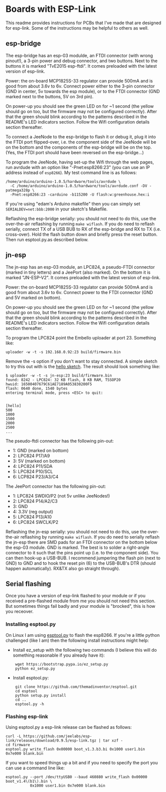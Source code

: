 Boards with ESP-Link
====================

This readme provides instructions for PCBs that I've made that are designed for esp-link.
Some of the instructions may be helpful to others as well.

esp-bridge
----------

The esp-bridge has an esp-03 modulde, an FTDI connector (with wrong pinout!), a 3-pin power
and debug connector, and two buttons.
Next to the buttons it is marked "TvE2015 esp-ftdi".
It comes preloaded with the latest version of esp-link.

Power: the on-board MCP1825S-33 regulator can provide 500mA and is good from about 3.6v to 6v.
Connect power either to the 3-pin connector (GND in center, 5v towards the esp module), or to
the FTDI connector (GND marked next to the buttons, 5V on 3rd pin).

On power-up you should see the green LED on for ~1 second (the yellow should go on too, but
the firmware may not be configured correctly). After that the green should blink according to the
patterns described in the README's LED indicators section. Follow the Wifi configuration details
section thereafter.

To connect a JeeNode to the esp-bridge to flash it or debug it, plug it into the FTDI
port flipped-over, i.e. the component side of the JeeNode will be on the bottom and the
components of the esp-bridge will be on the top. (Yes, the FTDI port should have been reversed
on the esp-bridge...)

To program the JeeNode, having set-up the Wifi through the web pages, run avrdude with an
option like "-Pnet:esp8266:23" (you can use an IP address instead of `esp8266`). My test command
line is as follows:
```
/home/arduino/arduino-1.0.5/hardware/tools/avrdude \
  -C /home/arduino/arduino-1.0.5/hardware/tools/avrdude.conf -DV -patmega328p \
  -Pnet:esp8266:23 -carduino -b115200 -U flash:w:greenhouse.hex:i
```
If you're using "edam's Arduino makefile" then you can simply set `SERIALDEV=net:bbb:2000` in your
sketch's Makefile.

Reflashing the esp-bridge serially: you should not need to do this, use the over-the-air
reflashing by running `make wiflash`. If you do need to reflash serially, connect TX of a
USB BUB to RX of the esp-bridge and RX to TX (i.e. cross-over). Hold the flash button down
and briefly press the reset button. Then run esptool.py.as described below.

jn-esp
-------

The jn-esp has an esp-03 module, an LPC824, a pseudo-FTDI connector (marked in tiny letters)
and a JeePort (also marked). On the bottom it is marked "JN-ESP-V2".
It comes preloaded with the latest version of esp-link.

Power: the on-board MCP1825S-33 regulator can provide 500mA and is good from about 3.6v to 6v.
Connect power to the FTDI connector (GND and 5V marked on bottom).

On power-up you should see the green LED on for ~1 second (the yellow should go on too, but
the firmware may not be configured correctly). After that the green should blink according to the
patterns described in the README's LED indicators section. Follow the Wifi configuration details
section thereafter.

To program the LPC824 point the Embello uploader at port 23. Something like:
```
uploader -w -t -s 192.168.0.92:23 build/firmware.bin
```
Remove the -s option if you don't want to stay connected. A simple sketch to try this out
with is the [hello sketch](https://github.com/jeelabs/embello/tree/master/projects/jnp/hello).
The result should look something like:
```
$ uploader -w -t -s jn-esp:23 build/firmware.bin
found: 8242 - LPC824: 32 KB flash, 8 KB RAM, TSSOP20
hwuid: 16500407679C61AE7189A053830200F5
flash: 0640 done, 1540 bytes
entering terminal mode, press <ESC> to quit:


[hello]
500
1000
1500
2000
2500
...
```

The pseudo-ftdi connector has the following pin-out:
 - 1: GND (marked on bottom)
 - 2: LPC824 P17/A9
 - 3: 5V (marked on bottom)
 - 4: LPC824 P11/SDA
 - 5: LPC824 P10/SCL
 - 6: LCP824 P23/A3/C4

The JeePort connector has the following pin-out:
 - 1: LPC824 SWDIO/P2 (not 5v unlike JeeNodes!)
 - 2: LPC824 P14/A2/C3
 - 3: GND
 - 4: 3.3V (reg output)
 - 5: LPC824 P13/A10
 - 6: LPC824 SWCLK/P2

Reflashing the jn-esp serially: you should not need to do this, use the over-the-air
reflashing by running `make wiflash`.
If you do need to serially reflash the jn-esp there are SMD pads for an FTDI connector on the
bottom below the esp-03 module. GND is marked. The best is to solder a right-angle
connector to it such that the pins point up (i.e. to the component side). You can then
hook-up a USB-BUB. I recommend jumpering the flash pin (next to GND) to GND and to
hook the reset pin (6) to the USB-BUB's DTR (should happen automatically). RX&TX also go
straight through).

Serial flashing
---------------

Once you have a version of esp-link flashed to your module or if you received a pre-flashed
module from me you should not need this section. But sometimes things fail badly and your
module is "brocked", this is how you receover.

### Installing esptool.py

On Linux I am using [esptool.py](https://github.com/themadinventor/esptool) to flash the esp8266.
If you're a little python challenged (like I am) then the following install instructions might help:
 - Install ez_setup with the following two commands (I believe this will do something
   reasonable if you already have it):

        wget https://bootstrap.pypa.io/ez_setup.py
        python ez_setup.py

 - Install esptool.py:

        git clone https://github.com/themadinventor/esptool.git
        cd esptool
        python setup.py install
        cd ..
        esptool.py -h

### Flashing esp-link

Using esptool.py a esp-link release can be flashed as follows:
```
curl -L https://github.com/jeelabs/esp-link/releases/download/0.9.5/esp-link.tgz | tar xzf -
cd firmware
esptool.py write_flash 0x00000 boot_v1.3.b3.bi 0x1000 user1.bin 0x7e000 blank.bin
```
If you want to speed things up a bit and if you need to specify the port you can use a command
line like:
```
esptool.py --port /dev/ttyUSB0 --baud 460880 write_flash 0x00000 boot_v1.4\(b1\).bin \
           0x1000 user1.bin 0x7e000 blank.bin
```
